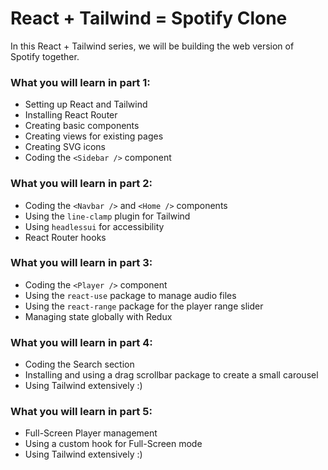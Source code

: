 
# React + Tailwind = Spotify Clone

In this React + Tailwind series, we will be building the web version of Spotify together.

### What you will learn in part 1:
   - Setting up React and Tailwind
   - Installing React Router
   - Creating basic components
   - Creating views for existing pages
   - Creating SVG icons
   - Coding the `<Sidebar />` component

### What you will learn in part 2:
   - Coding the `<Navbar />` and `<Home />` components
   - Using the `line-clamp` plugin for Tailwind
   - Using `headlessui` for accessibility
   - React Router hooks

### What you will learn in part 3:
   - Coding the `<Player />` component
   - Using the `react-use` package to manage audio files
   - Using the `react-range` package for the player range slider
   - Managing state globally with Redux

### What you will learn in part 4:
   - Coding the Search section
   - Installing and using a drag scrollbar package to create a small carousel
   - Using Tailwind extensively :)

### What you will learn in part 5:
   - Full-Screen Player management
   - Using a custom hook for Full-Screen mode
   - Using Tailwind extensively :)

